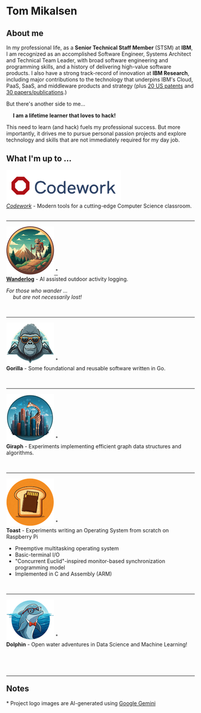 <!--
Copyright (c) 2024 Thomas Mikalsen. Subject to the MIT License 
-->
Tom Mikalsen
============

About me
--------
In my professional life, as a **Senior Technical Staff Member** (STSM) at **IBM**,
I am recognized as an accomplished Software Engineer, Systems Architect and
Technical Team Leader, with broad software engineering and programming skills,
and a history of delivering high-value software products. I also have a strong
track-record of innovation at **IBM Research**, including major contributions to the
technology that underpins IBM's Cloud, PaaS, SaaS, and middleware products and
strategy (plus [20 US patents](./patents.md) and [30 papers/publications](./pubs.md).)

But there's another side to me...<br>

&emsp; **I am a lifetime learner that loves to hack!**<br>

This need to learn (and hack) fuels my professional success. But more
importantly, it drives me to pursue personal passion projects and explore
technology and skills that are not immediately required for my day job.  

## What I'm up to ...

[![alt codework](./codework/codework-icon.png)<br>
*Codework*](https://www.codework.us/) - Modern tools for a cutting-edge Computer Science classroom.
<br><br><hr>

[![alt wanderlog](./wanderlog/wanderlog-icon.png) <sup>*</sup><br>
**Wanderlog**](./wanderlog/wanderlog.md) - AI assisted outdoor activity logging.<br>

<i>For those who wander ... <br>
&emsp; but are not necessarily lost!</i>

<br><hr>

![alt gorilla](./gorilla/gorilla-icon.png)  <sup>*</sup><br>
**Gorilla** - Some foundational and reusable software written in Go.

<br><hr>

![alt giraph](./giraph/giraph-icon.png) <sup>*</sup><br>
**Giraph** - Experiments implementing efficient graph data structures and
algorithms.

<br><hr>

![alt toast](./toast/toast-icon.png) <sup>*</sup><br>
**Toast** - Experiments writing an Operating System from scratch on Raspberry Pi
- Preemptive multitasking operating system 
- Basic-terminal I/O
- "Concurrent Euclid"-inspired monitor-based synchronization programming model
- Implemented in C and Assembly (ARM)

<br><hr>

![alt dolphin](./dolphin/dolphin-icon.png) <sup>*</sup><br>
**Dolphin** - Open water adventures in Data Science and Machine Learning!




<br><hr>
Notes
-----

\* Project logo images are AI-generated using [Google Gemini](https://gemini.google.com/)